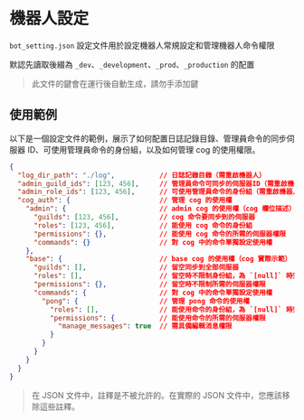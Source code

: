 # 機器人設定

`bot_setting.json` 設定文件用於設定機器人常規設定和管理機器人命令權限

默認先讀取後綴為 `_dev`、`_development`、`_prod`、`_production` 的配置

> 此文件的鍵會在運行後自動生成，請勿手添加鍵

## 使用範例

以下是一個設定文件的範例，展示了如何配置日誌記錄目錄、管理員命令的同步伺服器 ID、可使用管理員命令的身份組，以及如何管理 cog 的使用權限。

```json
{
  "log_dir_path": "./log",           // 日誌記錄目錄（需重啟機器人）
  "admin_guild_ids": [123, 456],     // 管理員命令可同步的伺服器ID（需重啟機器人）
  "admin_role_ids": [123, 456],      // 可使用管理員命令的身份組（需重啟機器人）
  "cog_auth": {                      // 管理 cog 的使用權
    "admin": {                       // admin cog 的使用權（cog 欄位描述）
      "guilds": [123, 456],          // cog 命令要同步到的伺服器
      "roles": [123, 456],           // 能使用 cog 命令的身份組
      "permissions": {},             // 能使用 cog 命令的所需的伺服器權限
      "commands": {}                 // 對 cog 中的命令單獨設定使用權
    },
    "base": {                        // base cog 的使用權（cog 實際示範）
      "guilds": [],                  // 留空同步到全部伺服器
      "roles": [],                   // 留空時不限制身份組，為 `[null]` 時完全禁用該 cog
      "permissions": {},             // 留空時不限制所需的伺服器權限
      "commands": {                  // 對 cog 中的命令單獨設定使用權
        "pong": {                    // 管理 pong 命令的使用權
          "roles": [],               // 能使用命令的身份組，為 `[null]` 時完全禁用該命令
          "permissions": {           // 能使用命令的所需的伺服器權限
            "manage_messages": true  // 需具備編輯消息權限
          }
        }
      }
    }
  }
}
```

> 在 JSON 文件中，註釋是不被允許的。在實際的 JSON 文件中，您應該移除這些註釋。